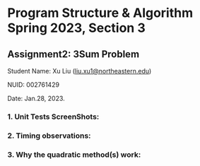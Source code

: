 # Program Structure & Algorithm Spring 2023, Section 3

## Assignment2: 3Sum Problem

Student Name: Xu Liu (liu.xu1@northeastern.edu)

NUID: 002761429

Date: Jan.28, 2023.

### 1. Unit Tests ScreenShots:

### 2. Timing observations:

### 3. Why the quadratic method(s) work: